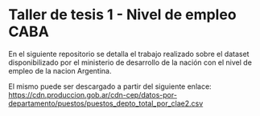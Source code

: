 # Taller de tesis 1 - Nivel de empleo CABA

En el siguiente repositorio se detalla el trabajo realizado sobre el dataset disponibilizado por el ministerio de desarrollo de la nación con el nivel de empleo de la nacion Argentina.

El mismo puede ser descargado a partir del siguiente enlace:
    https://cdn.produccion.gob.ar/cdn-cep/datos-por-departamento/puestos/puestos_depto_total_por_clae2.csv